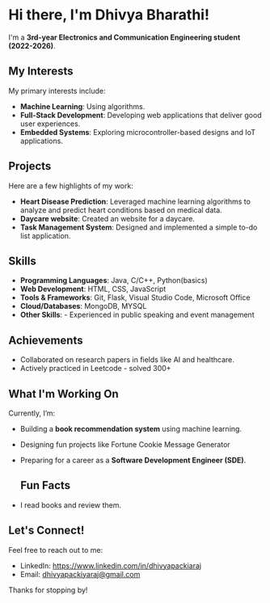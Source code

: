 # Hi there, I'm Dhivya Bharathi! 

I'm a **3rd-year Electronics and Communication Engineering student (2022-2026)**.

## My Interests 
My primary interests include:
- **Machine Learning**: Using algorithms.  
- **Full-Stack Development**: Developing web applications that deliver good user experiences.  
- **Embedded Systems**: Exploring microcontroller-based designs and IoT applications.  


## Projects 
Here are a few highlights of my work:
- **Heart Disease Prediction**: Leveraged machine learning algorithms to analyze and predict heart conditions based on medical data.
- **Daycare website**: Created an website for a daycare.
- **Task Management System**: Designed and implemented a simple to-do list application.

## Skills 
- **Programming Languages**: Java, C/C++, Python(basics) 
- **Web Development**: HTML, CSS, JavaScript  
- **Tools & Frameworks**: Git, Flask, Visual Studio Code, Microsoft Office
- **Cloud/Databases**: MongoDB, MYSQL
- **Other Skills**: - Experienced in public speaking and event management

## Achievements 
- Collaborated on research papers in fields like AI and healthcare.
- Actively practiced in Leetcode - solved 300+

## What I'm Working On 
Currently, I’m:
- Building a **book recommendation system** using machine learning.  
- Designing fun projects like Fortune Cookie Message Generator
- Preparing for a career as a **Software Development Engineer (SDE)**.

  ## Fun Facts 
- I read books and review them.


## Let's Connect! 
Feel free to reach out to me:
- LinkedIn: https://www.linkedin.com/in/dhivyapackiaraj
- Email: dhivyapackiyaraj@gmail.com 

Thanks for stopping by! 

<!---
dhiivyabharathi/dhiivyabharathi is a ✨ special ✨ repository because its `README.md` (this file) appears on your GitHub profile.
You can click the Preview link to take a look at your changes.
--->
